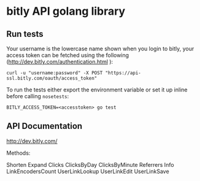 bitly API golang library
========================

## Run tests

Your username is the lowercase name shown when you login to bitly, your access token can be fetched using the following (http://dev.bitly.com/authentication.html ):

    curl -u "username:password" -X POST "https://api-ssl.bitly.com/oauth/access_token"

To run the tests either export the environment variable or set it up inline before calling `nosetests`:

    BITLY_ACCESS_TOKEN=<accesstoken> go test

## API Documentation

http://dev.bitly.com/

Methods:

Shorten
Expand
Clicks
ClicksByDay
ClicksByMinute
Referrers
Info
LinkEncodersCount
UserLinkLookup
UserLinkEdit
UserLinkSave

